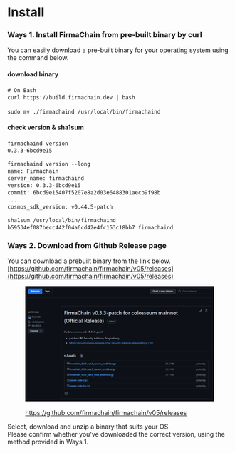 # Install

### Ways 1. Install FirmaChain from pre-built binary by curl

You can easily download a pre-built binary for your operating system using the command below.

#### download binary

```shell
# On Bash
curl https://build.firmachain.dev | bash

sudo mv ./firmachaind /usr/local/bin/firmachaind
```

#### check version & sha1sum

```
firmachaind version
0.3.3-6bcd9e15
```

```
firmachaind version --long
name: Firmachain
server_name: firmachaind
version: 0.3.3-6bcd9e15
commit: 6bcd9e15407f5207e8a2d03e6488301aecb9f98b
...
cosmos_sdk_version: v0.44.5-patch
```

```
sha1sum /usr/local/bin/firmachaind
b59534ef087becc442f04a6cd42e4fc153c18bb7 firmachaind
```

### Ways 2. Download from Github Release page

You can download a prebuilt binary from the link below. [https://github.com/firmachain/firmachain/v05/releases](https://github.com/firmachain/firmachain/v05/releases)​

<figure><img src="../../.gitbook/assets/image (8).png" alt=""><figcaption><p><a href="https://github.com/firmachain/firmachain/v05/releases">https://github.com/firmachain/firmachain/v05/releases</a></p></figcaption></figure>

Select, download and unzip a binary that suits your OS.\
Please confirm whether you’ve downloaded the correct version, using the method provided in Ways 1.
